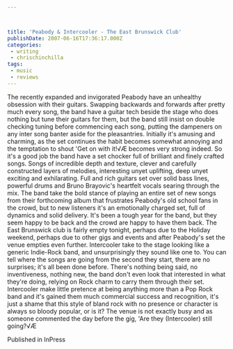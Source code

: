 ```yaml
---



title: 'Peabody & Intercooler - The East Brunswick Club'
publishDate: 2007-06-16T17:36:17.000Z
categories:
 - writing
 - chrischinchilla
tags: 
 - music 
 - reviews
---
```


The recently expanded and invigorated Peabody have an unhealthy obsession with their guitars. Swapping backwards and forwards after pretty much every song, the band have a guitar tech beside the stage who does nothing but tune their guitars for them, but the band still insist on double checking tuning before commencing each song, putting the dampeners on any inter song banter aside for the pleasantries. Initially it's amusing and charming, as the set continues the habit becomes somewhat annoying and the temptation to shout 'Get on with it!√Æ becomes very strong indeed. So it's a good job the band have a set chocker full of brilliant and finely crafted songs. Songs of incredible depth and texture, clever and carefully constructed layers of melodies, interesting unyet uplifting, deep unyet exciting and exhilarating. Full and rich guitars set over solid bass lines, powerful drums and Bruno Brayovic's heartfelt vocals searing through the mix. The band take the bold stance of playing an entire set of new songs from their forthcoming album that frustrates Peabody's old school fans in the crowd, but to new listeners it's an emotionally charged set, full of dynamics and solid delivery. It's been a tough year for the band, but they seem happy to be back and the crowd are happy to have them back. The East Brunswick club is fairly empty tonight, perhaps due to the Holiday weekend, perhaps due to other gigs and events and after Peabody's set the venue empties even further. Intercooler take to the stage looking like a generic Indie-Rock band, and unsurprisingly they sound like one to. You can tell where the songs are going from the second they start, there are no surprises; it's all been done before. There's nothing being said, no inventiveness, nothing new, the band don't even look that interested in what they're doing, relying on Rock charm to carry them through their set. Intercooler make little pretence at being anything more than a Pop Rock band and it's gained them much commercial success and recognition, it's just a shame that this style of bland rock with no presence or character is always so bloody popular, or is it? The venue is not exactly busy and as someone commented the day before the gig, 'Are they (Intercooler) still going?√Æ

Published in InPress
